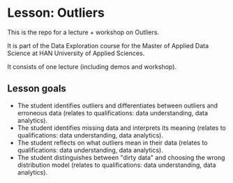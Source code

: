 # Lesson: Outliers

This is the repo for a lecture + workshop on Outliers.

It is part of the Data Exploration course for the Master of Applied Data Science at HAN University of Applied Sciences.

It consists of one lecture (including demos and workshop).

## Lesson goals

- The student identifies outliers and differentiates between outliers and erroneous data (relates to qualifications: data understanding, data analytics).
- The student identifies missing data and interprets its meaning (relates to qualifications: data understanding, data analytics).
- The student reflects on what outliers mean in their data (relates to qualifications: data understanding, data analytics).
- The student distinguishes between "dirty data" and choosing the wrong distribution model (relates to qualifications: data understanding, data analytics).
